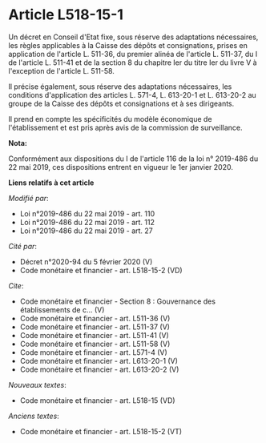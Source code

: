 # Article L518-15-1

Un décret en Conseil d'Etat fixe, sous réserve des adaptations nécessaires, les règles applicables à la Caisse des dépôts et
consignations, prises en application de l'article L. 511-36, du premier alinéa de l'article L. 511-37, du I de l'article L.
511-41 et de la section 8 du chapitre Ier du titre Ier du livre V à l'exception de l'article L. 511-58. 

Il précise également, sous réserve des adaptations nécessaires, les conditions d'application des articles L. 571-4, L.
613-20-1 et L. 613-20-2 au groupe de la Caisse des dépôts et consignations et à ses dirigeants. 

Il prend en compte les spécificités du modèle économique de l'établissement et est pris après avis de la commission de
surveillance.

**Nota:**

Conformément aux dispositions du I de l'article 116 de la loi n° 2019-486 du 22 mai 2019, ces dispositions entrent en vigueur
le 1er janvier 2020.

**Liens relatifs à cet article**

_Modifié par_:

  - Loi n°2019-486 du 22 mai 2019 - art. 110
  - Loi n°2019-486 du 22 mai 2019 - art. 112
  - Loi n°2019-486 du 22 mai 2019 - art. 27

_Cité par_:

  - Décret n°2020-94 du 5 février 2020 (V)
  - Code monétaire et financier - art. L518-15-2 (VD)

_Cite_:

  - Code monétaire et financier -  Section 8 : Gouvernance des établissements de c... (V)
  - Code monétaire et financier - art. L511-36 (V)
  - Code monétaire et financier - art. L511-37 (V)
  - Code monétaire et financier - art. L511-41 (V)
  - Code monétaire et financier - art. L511-58 (V)
  - Code monétaire et financier - art. L571-4 (V)
  - Code monétaire et financier - art. L613-20-1 (V)
  - Code monétaire et financier - art. L613-20-2 (V)

_Nouveaux textes_:

  - Code monétaire et financier - art. L518-15 (VD)

_Anciens textes_:

  - Code monétaire et financier - art. L518-15-2 (VT)
